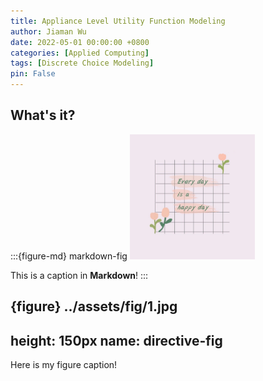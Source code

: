 ```yaml
---
title: Appliance Level Utility Function Modeling
author: Jiaman Wu
date: 2022-05-01 00:00:00 +0800
categories: [Applied Computing]
tags: [Discrete Choice Modeling]
pin: False
---
```


## What's it?

:::{figure-md} markdown-fig
<img src="../assets/fig/1.jpg" alt="fishy" class="bg-primary mb-1" width="200px">

This is a caption in **Markdown**!
:::

{figure} ../assets/fig/1.jpg
---
height: 150px
name: directive-fig
---
Here is my figure caption!
